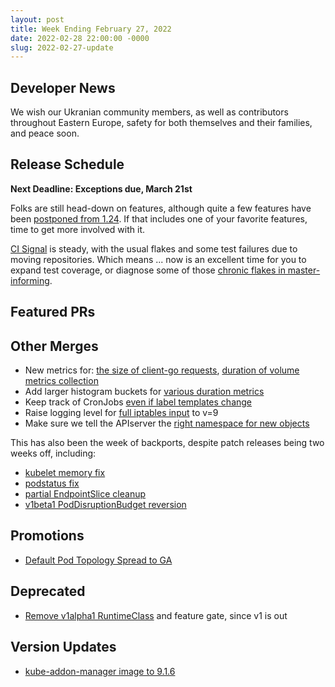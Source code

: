 ```yaml
---
layout: post
title: Week Ending February 27, 2022
date: 2022-02-28 22:00:00 -0000
slug: 2022-02-27-update
---
```


## Developer News

We wish our Ukranian community members, as well as contributors throughout Eastern Europe, safety for both themselves and their families, and peace soon.

## Release Schedule

**Next Deadline: Exceptions due, March 21st**

Folks are still head-down on features, although quite a few features have been [postponed from 1.24](https://bit.ly/k8s124-enhancements).  If that includes one of your favorite features, time to get more involved with it.  

[CI Signal](https://github.com/orgs/kubernetes/projects/68) is steady, with the usual flakes and some test failures due to moving repositories.  Which means ... now is an excellent time for you to expand test coverage, or diagnose some of those [chronic flakes in master-informing](https://testgrid.k8s.io/sig-release-master-informing).

## Featured PRs


## Other Merges

* New metrics for: [the size of client-go requests](https://github.com/kubernetes/kubernetes/pull/108296), [duration of volume metrics collection](https://github.com/kubernetes/kubernetes/pull/107201)
* Add larger histogram buckets for [various duration metrics](https://github.com/kubernetes/kubernetes/pull/106911)
* Keep track of CronJobs [even if label templates change](https://github.com/kubernetes/kubernetes/pull/107997)
* Raise logging level for [full iptables input](https://github.com/kubernetes/kubernetes/pull/108224) to v=9
* Make sure we tell the APIserver the [right namespace for new objects](https://github.com/kubernetes/kubernetes/pull/94637)

This has also been the week of backports, despite patch releases being two weeks off, including:
* [kubelet memory fix](https://github.com/kubernetes/kubernetes/pull/108335)
* [podstatus fix](https://github.com/kubernetes/kubernetes/pull/108303)
* [partial EndpointSlice cleanup](https://github.com/kubernetes/kubernetes/pull/108203)
* [v1beta1 PodDisruptionBudget reversion](https://github.com/kubernetes/kubernetes/pull/108142)

## Promotions

* [Default Pod Topology Spread to GA](https://github.com/kubernetes/kubernetes/pull/108278)

## Deprecated

* [Remove v1alpha1 RuntimeClass](https://github.com/kubernetes/kubernetes/pull/103061) and feature gate, since v1 is out

## Version Updates

* [kube-addon-manager image to 9.1.6](https://github.com/kubernetes/kubernetes/pull/108341)
